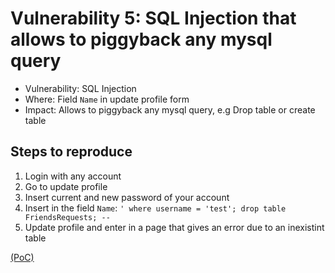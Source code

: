 # Vulnerability 5: SQL Injection that allows to piggyback any mysql query

- Vulnerability: SQL Injection 
- Where: Field `Name` in update profile form 
- Impact: Allows to piggyback any mysql query, e.g Drop table or create table

## Steps to reproduce

1. Login with any account
2. Go to update profile
3. Insert current and new password of your account
4. Insert in the field `Name`: `' where username = 'test'; drop table FriendsRequests; -- `
5. Update profile and enter in a page that gives an error due to an inexistint table

[(PoC)](SQLvuln5.py)